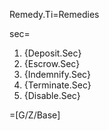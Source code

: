 Remedy.Ti=Remedies

sec=<ol  class="secs-and"><li>{Deposit.Sec}<li>{Escrow.Sec}<li>{Indemnify.Sec}<li>{Terminate.Sec}<li>{Disable.Sec}</ol>

=[G/Z/Base]
